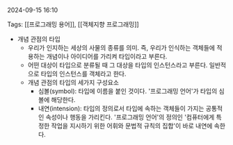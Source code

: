 
2024-09-15 16:10

Tags: [[프로그래밍 용어]], [[객체지향 프로그래밍]]


- 개념 관점의 타입
	- 우리가 인지하는 세상의 사물의 종류를 의미. 즉, 우리가 인식하는 객체들에 적용하는 개념이나 아이디어를 가리켜 타입이라고 부른다.
	- 어떤 대상이 타입으로 분류될 때 그 대상을 타입의 인스턴스라고 부른다. 일반적으로 타입의 인스턴스를 객체라고 한다.
	- 개념 관점의 타입의 세가지 구성요소
		- 심볼(symbol): 타입에 이름을 붙인 것이다. '프로그래밍 언어'가 타입의 심볼에 해당한다.
		- 내연(intension): 타입의 정의로서 타입에 속하는 객체들이 가지는 공통적인 속성이나 행동을 가리킨다. '프로그래밍 언어'의 정의인 '컴퓨터에게 특정한 작업을 지시하기 위한 어휘와 문법적 규칙의 집합'이 바로 내연에 속한다.

